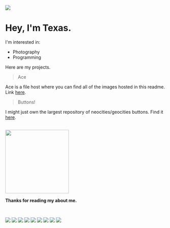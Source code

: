 ![](https://ace.kxd.fm/$4DDz7ct7jXISa_Dxhebk8A.gif)

# Hey, I'm Texas.

I'm interested in:
- Photography
- Programming

Here are my projects.

> Ace

Ace is a file host where you can find all of the images hosted in this readme. Link [here](https://ace.kxd.fm).

> Buttons!

I might just own the largest repository of neocities/geocities buttons. Find it [here](https://isthereacityhere.neocities.org/buttons.html).

<br>

<img src='https://ace.kxd.fm/$zRuGBmfz2eK5CtOfNEr73Q.gif' width='200'>

**Thanks for reading my about me.**

<br>

![](https://ace.kxd.fm/$K1S4h5uQRX9fLoxMY0GvSg.gif)
![](https://ace.kxd.fm/$K1S4h5uQRX9fLoxMY0GvSg.gif)
![](https://ace.kxd.fm/$K1S4h5uQRX9fLoxMY0GvSg.gif)
![](https://ace.kxd.fm/$K1S4h5uQRX9fLoxMY0GvSg.gif)
![](https://ace.kxd.fm/$K1S4h5uQRX9fLoxMY0GvSg.gif)
![](https://ace.kxd.fm/$K1S4h5uQRX9fLoxMY0GvSg.gif)
![](https://ace.kxd.fm/$K1S4h5uQRX9fLoxMY0GvSg.gif)
![](https://ace.kxd.fm/$K1S4h5uQRX9fLoxMY0GvSg.gif)
![](https://ace.kxd.fm/$K1S4h5uQRX9fLoxMY0GvSg.gif)
